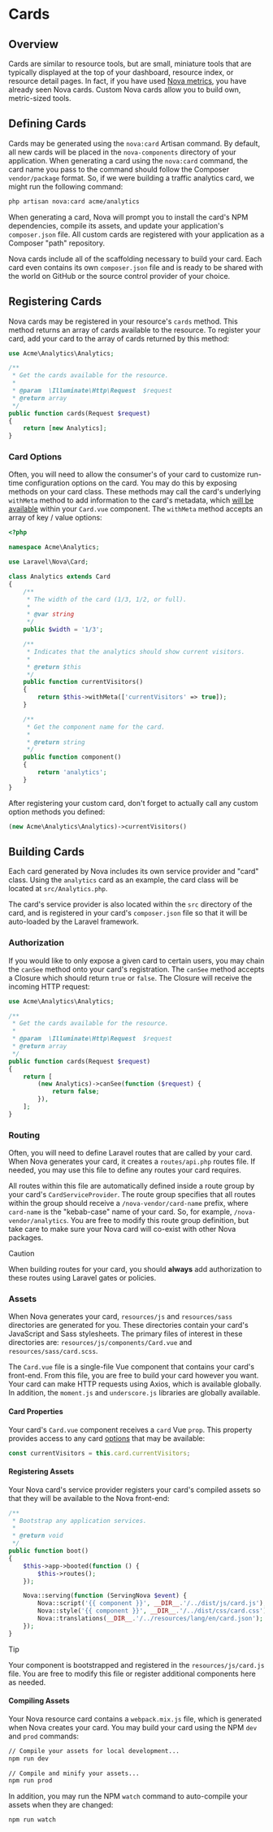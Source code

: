 # Cards

## Overview

Cards are similar to resource tools, but are small, miniature tools that are typically displayed at the top of your dashboard, resource index, or resource detail pages. In fact, if you have used [Nova metrics](./../metrics/defining-metrics.md), you have already seen Nova cards. Custom Nova cards allow you to build own, metric-sized tools.

## Defining Cards

Cards may be generated using the `nova:card` Artisan command. By default, all new cards will be placed in the `nova-components` directory of your application. When generating a card using the `nova:card` command, the card name you pass to the command should follow the Composer `vendor/package` format. So, if we were building a traffic analytics card, we might run the following command:

```bash
php artisan nova:card acme/analytics
```

When generating a card, Nova will prompt you to install the card's NPM dependencies, compile its assets, and update your application's `composer.json` file. All custom cards are registered with your application as a Composer "path" repository.

Nova cards include all of the scaffolding necessary to build your card. Each card even contains its own `composer.json` file and is ready to be shared with the world on GitHub or the source control provider of your choice.

## Registering Cards

Nova cards may be registered in your resource's `cards` method. This method returns an array of cards available to the resource. To register your card, add your card to the array of cards returned by this method:

```php
use Acme\Analytics\Analytics;

/**
 * Get the cards available for the resource.
 *
 * @param  \Illuminate\Http\Request  $request
 * @return array
 */
public function cards(Request $request)
{
    return [new Analytics];
}
```

### Card Options

Often, you will need to allow the consumer's of your card to customize run-time configuration options on the card. You may do this by exposing methods on your card class. These methods may call the card's underlying `withMeta` method to add information to the card's metadata, which [will be available](#card-properties) within your `Card.vue` component. The `withMeta` method accepts an array of key / value options:

```php
<?php

namespace Acme\Analytics;

use Laravel\Nova\Card;

class Analytics extends Card
{
    /**
     * The width of the card (1/3, 1/2, or full).
     *
     * @var string
     */
    public $width = '1/3';

    /**
     * Indicates that the analytics should show current visitors.
     *
     * @return $this
     */
    public function currentVisitors()
    {
        return $this->withMeta(['currentVisitors' => true]);
    }

    /**
     * Get the component name for the card.
     *
     * @return string
     */
    public function component()
    {
        return 'analytics';
    }
}
```

After registering your custom card, don't forget to actually call any custom option methods you defined:

```php
(new Acme\Analytics\Analytics)->currentVisitors()
```

## Building Cards

Each card generated by Nova includes its own service provider and "card" class. Using the `analytics` card as an example, the card class will be located at `src/Analytics.php`.

The card's service provider is also located within the `src` directory of the card, and is registered in your card's `composer.json` file so that it will be auto-loaded by the Laravel framework.

### Authorization

If you would like to only expose a given card to certain users, you may chain the `canSee` method onto your card's registration. The `canSee` method accepts a Closure which should return `true` or `false`. The Closure will receive the incoming HTTP request:

```php
use Acme\Analytics\Analytics;

/**
 * Get the cards available for the resource.
 *
 * @param  \Illuminate\Http\Request  $request
 * @return array
 */
public function cards(Request $request)
{
    return [
        (new Analytics)->canSee(function ($request) {
            return false;
        }),
    ];
}
```

### Routing

Often, you will need to define Laravel routes that are called by your card. When Nova generates your card, it creates a `routes/api.php` routes file. If needed, you may use this file to define any routes your card requires.

All routes within this file are automatically defined inside a route group by your card's `CardServiceProvider`. The route group specifies that all routes within the group should receive a `/nova-vendor/card-name` prefix, where `card-name` is the "kebab-case" name of your card. So, for example, `/nova-vendor/analytics`. You are free to modify this route group definition, but take care to make sure your Nova card will co-exist with other Nova packages.

> [!CAUTION]
> When building routes for your card, you should **always** add authorization to these routes using Laravel gates or policies.

### Assets

When Nova generates your card, `resources/js` and `resources/sass` directories are generated for you. These directories contain your card's JavaScript and Sass stylesheets. The primary files of interest in these directories are: `resources/js/components/Card.vue` and `resources/sass/card.scss`.

The `Card.vue` file is a single-file Vue component that contains your card's front-end. From this file, you are free to build your card however you want. Your card can make HTTP requests using Axios, which is available globally. In addition, the `moment.js` and `underscore.js` libraries are globally available.

#### Card Properties

Your card's `Card.vue` component receives a `card` Vue `prop`. This property provides access to any card [options](#card-options) that may be available:

```js
const currentVisitors = this.card.currentVisitors;
```

#### Registering Assets

Your Nova card's service provider registers your card's compiled assets so that they will be available to the Nova front-end:

```php
/**
 * Bootstrap any application services.
 *
 * @return void
 */
public function boot()
{
    $this->app->booted(function () {
        $this->routes();
    });

    Nova::serving(function (ServingNova $event) {
        Nova::script('{{ component }}', __DIR__.'/../dist/js/card.js');
        Nova::style('{{ component }}', __DIR__.'/../dist/css/card.css');
        Nova::translations(__DIR__.'/../resources/lang/en/card.json');
    });
}
```

> [!TIP]
> Your component is bootstrapped and registered in the `resources/js/card.js` file. You are free to modify this file or register additional components here as needed.

#### Compiling Assets

Your Nova resource card contains a `webpack.mix.js` file, which is generated when Nova creates your card. You may build your card using the NPM `dev` and `prod` commands:

```bash
// Compile your assets for local development...
npm run dev

// Compile and minify your assets...
npm run prod
```

In addition, you may run the NPM `watch` command to auto-compile your assets when they are changed:

```bash
npm run watch
```
